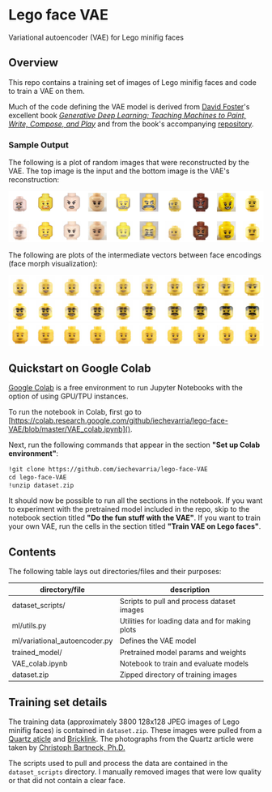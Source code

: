 # Lego face VAE

Variational autoencoder (VAE) for Lego minifig faces

## Overview

This repo contains a training set of images of Lego minifig faces and code to
train a VAE on them. 

Much of the code defining the VAE model is derived from 
[David Foster](https://github.com/davidADSP)'s excellent book
[*Generative Deep Learning: Teaching Machines to Paint, Write, Compose, and Play*](https://www.amazon.com/Generative-Deep-Learning-Teaching-Machines/dp/1492041947) and from the book's
accompanying [repository](https://github.com/davidADSP/GDL_code).

### Sample Output

The following is a plot of random images that were reconstructed by the VAE. The
top image is the input and the bottom image is the VAE's reconstruction: 

<img src="./docs/img/reconstruction.png">

The following are plots of the intermediate vectors between face encodings (face
morph visualization):

<img src="./docs/img/face-morph-1.png">
<img src="./docs/img/face-morph-2.png">
<img src="./docs/img/face-morph-3.png">

## Quickstart on Google Colab

[Google Colab](https://colab.research.google.com/) is a free environment to run
Jupyter Notebooks with the option of using GPU/TPU instances.

To run the notebook in Colab, first go to
[https://colab.research.google.com/github/iechevarria/lego-face-VAE/blob/master/VAE_colab.ipynb]().

Next, run the following commands that appear in the section __"Set up Colab
environment"__:

```
!git clone https://github.com/iechevarria/lego-face-VAE
cd lego-face-VAE
!unzip dataset.zip
```

It should now be possible to run all the sections in the notebook. If you want
to experiment with the pretrained model included in the repo, skip to the
notebook section titled __"Do the fun stuff with the VAE"__. If you want to
train your own VAE, run the cells in the section titled
__"Train VAE on Lego faces"__. 

## Contents

The following table lays out directories/files and their purposes:

| directory/file                  | description                                            |
|---------------------------------|--------------------------------------------------------|
| dataset_scripts/                | Scripts to pull and process dataset images             |
| ml/utils.py                     | Utilities for loading data and for making plots        |
| ml/variational_autoencoder.py   | Defines the VAE model                                  |
| trained_model/                  | Pretrained model params and weights                    |
| VAE_colab.ipynb                 | Notebook to train and evaluate models                  |
| dataset.zip                     | Zipped directory of training images                    |

## Training set details

The training data (approximately 3800 128x128 JPEG images of Lego minifig faces)
is contained in `dataset.zip`. These images were pulled from a 
[Quartz aticle](https://qz.com/1405657/how-are-lego-emotions-changing-help-us-find-out/)
and [Bricklink](https://www.bricklink.com/). The photographs from the Quartz
article were taken by [Christoph Bartneck, Ph.D.](http://www.bartneck.de/)

The scripts used to pull and process the data are contained in the
`dataset_scripts` directory. I manually removed images that were low quality
or that did not contain a clear face.

